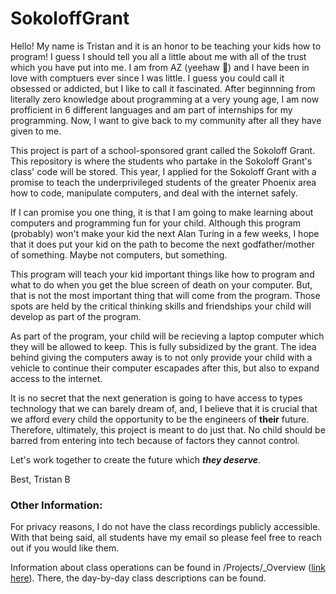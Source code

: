 # SokoloffGrant

Hello! My name is Tristan and it is an honor to be teaching your kids how to program! I guess I should tell you all a little about me with all of the trust which you have put into me. I am from AZ (yeehaw 🤠) and I have been in love with comptuers ever since I was little. I guess you could call it obsessed or addicted, but I like to call it fascinated. After beginnning from literally zero knowledge about programming at a very young age, I am now profficient in 6 different languages and am part of internships for my programming. Now, I want to give back to my community after all they have given to me.

This project is part of a school-sponsored grant called the Sokoloff Grant. This repository is where the students who partake in the Sokoloff Grant's class' code will be stored. This year, I applied for the Sokoloff Grant with a promise to teach the underprivileged students of the greater Phoenix area how to code, manipulate computers, and  deal with the internet safely. 

If I can promise you one thing, it is that I am going to make learning about computers and programming fun for your child. Although this program (probably) won't make your kid the next Alan Turing in a few weeks, I hope that it does put your kid on the path to become the next godfather/mother of something. Maybe not computers, but something. 

This program will teach your kid important things like how to program and what to do when you get the blue screen of death on your computer. But, that is not the most important thing that will come from the program. Those spots are held by the critical thinking skills and friendships your child will develop as part of the program.

As part of the program, your child will be recieving a laptop computer which they will be allowed to keep. This is fully subsidized by the grant. The  idea behind giving the computers away is to not only provide your child with a vehicle to continue their computer escapades after this, but also to expand access to the internet. 

It is no secret that the next generation is going to have access to types technology that we can barely dream of, and, I believe that it is crucial that we afford every child the opportunity to be the engineers of __their__ future. Therefore, ultimately, this project is meant to do just that. No child should be barred from entering into tech because of factors they cannot control.

Let's work together to create the future which ___they deserve___.

Best,
Tristan B


### Other Information:

For privacy reasons, I do not have the class recordings publicly accessible. With that being said, all students have my email so please feel free to reach out if you would like them.

Information about class operations can be found in /Projects/\_Overview ([link here](https://github.com/TristanB22/SokoloffGrant/tree/main/Projects/_Overview)). There, the day-by-day class descriptions can be found.
